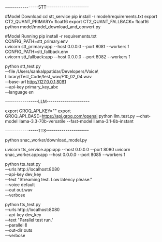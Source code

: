 -----------------STT----------------------

#Model Download
cd  stt_service
pip install -r model/requirements.txt
export CT2_QUANT_PRIMARY= float16 
export CT2_QUANT_FALLBACK= float16 
python model/model_download_and_convert.py

#Model Running
pip install -r requirements.txt
CONFIG_PATH=stt_primary.env  
uvicorn stt_primary:app  --host 0.0.0.0 --port 8081 --workers 1
CONFIG_PATH=stt_fallback.env  
uvicorn stt_fallback:app  --host 0.0.0.0 --port 8082 --workers 1

python stt_test.py \
  --file /Users/sankalppatidar/Developers/Voice\ Library/Test_Code/test_wav/F10_02_04.wav \
  --base-url http://127.0.0.1:8081 \
  --api-key primary_key_abc \
  --language en

-----------------LLM----------------------

export GROQ_API_KEY=""
export GROQ_API_BASE=https://api.groq.com/openai
python llm_test.py --chat-model llama-3.3-70b-versatile --fast-model llama-3.1-8b-instant

-----------------TTS----------------------

python snac_worker/download_model.py 

uvicorn tts_service.app:app --host 0.0.0.0 --port 8080
uvicorn snac_worker.app:app --host 0.0.0.0 --port 8085 --workers 1

python tts_test.py \
  --urls http://localhost:8080 \
  --api-key dev_key \
  --text "Streaming test. Low latency please." \
  --voice default \
  --out out.wav \
  --verbose

python tts_test.py \
--urls http://localhost:8080 \
--api-key dev_key \
--text "Parallel test run." \
--parallel 8 \
--out-dir outs \
--verbose